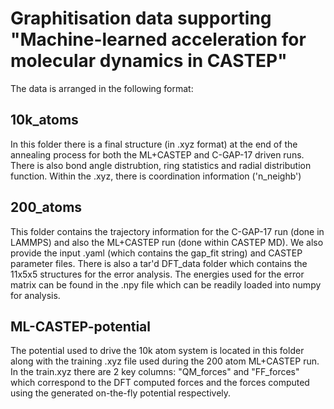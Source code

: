 # Graphitisation data supporting "Machine-learned acceleration for molecular dynamics in CASTEP"

The data is arranged in the following format:

## 10k_atoms
In this folder there is a final structure (in .xyz format) at the end of the annealing process for both the ML+CASTEP and C-GAP-17 driven runs. There is also bond angle distrubtion, ring statistics and radial distribution function. Within the .xyz, there is coordination information ('n_neighb')

## 200_atoms
This folder contains the trajectory information for the C-GAP-17 run (done in LAMMPS) and also the ML+CASTEP run (done within CASTEP MD). We also provide the input .yaml (which contains the gap_fit string) and CASTEP parameter files. There is also a tar'd DFT_data folder which contains the 11x5x5 structures for the error analysis. The energies used for the error matrix can be found in the .npy file which can be readily loaded into numpy for analysis. 

## ML-CASTEP-potential
The potential used to drive the 10k atom system is located in this folder along with the training .xyz file used during the 200 atom ML+CASTEP run. In the train.xyz there are 2 key columns: "QM_forces" and "FF_forces" which correspond to the DFT computed forces and the forces computed using the generated on-the-fly potential respectively.
